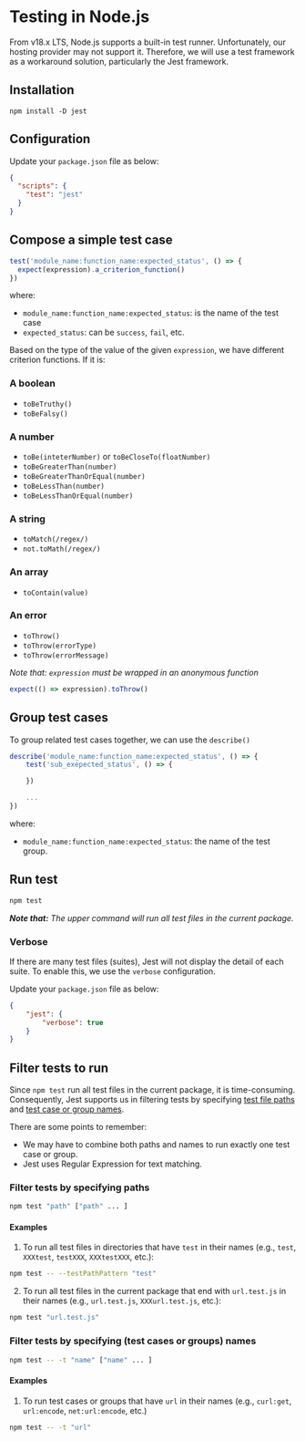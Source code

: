 # Testing in Node.js

From v18.x LTS, Node.js supports a built-in test runner. Unfortunately, our hosting provider may not support it. Therefore, we will use a test framework as a workaround solution, particularly the Jest framework.

## Installation

`npm install -D jest`

## Configuration

Update your `package.json` file as below:

```json
{
  "scripts": {
    "test": "jest"
  }
}
```

## Compose a simple test case

```js
test('module_name:function_name:expected_status', () => {
  expect(expression).a_criterion_function()
})
```

where:

- `module_name:function_name:expected_status`: is the name of the test case
- `expected_status`: can be `success`, `fail`, etc.

Based on the type of the value of the given `expression`, we have different criterion functions. If it is:

### A boolean

- `toBeTruthy()`
- `toBeFalsy()`

### A number

- `toBe(inteterNumber)` or `toBeCloseTo(floatNumber)`
- `toBeGreaterThan(number)`
- `toBeGreaterThanOrEqual(number)`
- `toBeLessThan(number)`
- `toBeLessThanOrEqual(number)`

### A string

-  `toMatch(/regex/)`
- `not.toMath(/regex/)`

### An array

- `toContain(value)`

### An error

- `toThrow()`
- `toThrow(errorType)`
- `toThrow(errorMessage)`

*Note that: `expression` must be wrapped in an anonymous function*

```js
expect(() => expression).toThrow()
```

## Group test cases

To group related test cases together, we can use the `describe()`

```js
describe('module_name:function_name:expected_status', () => {
    test('sub_exepected_status', () => {

    })

    ...
})
```

where:

- `module_name:function_name:expected_status`: the name of the test group.

## Run test

```sh
npm test
```

***Note that:*** *The upper command will run all test files in the current package.*

### Verbose

If there are many test files (suites), Jest will not display the detail of each suite. To enable this, we use the `verbose` configuration. 

Update your `package.json` file as below:

```json
{
    "jest": {
        "verbose": true
    }
}
```

## Filter tests to run

Since `npm test` run all test files in the current package, it is time-consuming. Consequently, Jest supports us in filtering tests by specifying [test file paths](#filter-tests-by-specifying-paths) and [test case or group names](#filter-tests-by-specifying-test-cases-or-groups-names).

There are some points to remember:

- We may have to combine both paths and names to run exactly one test case or group.
- Jest uses Regular Expression for text matching.

### Filter tests by specifying paths

```sh
npm test "path" ["path" ... ]
```

#### Examples

1. To run all test files in directories that have `test` in their names (e.g., `test`, `XXXtest`, `testXXX`, `XXXtestXXX`, etc.):

```sh
npm test -- --testPathPattern "test"
```

2. To run all test files in the current package that end with `url.test.js` in their names (e.g., `url.test.js`, `XXXurl.test.js`, etc.):

```sh
npm test "url.test.js"
```

### Filter tests by specifying (test cases or groups) names

```sh
npm test -- -t "name" ["name" ... ]
```

#### Examples

1. To run test cases or groups that have `url` in their names (e.g., `curl:get`, `url:encode`, `net:url:encode`, etc.)

```sh
npm test -- -t "url"
```